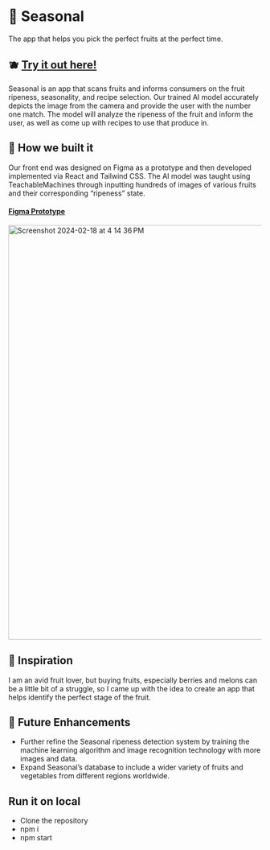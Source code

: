 # 🍓 Seasonal
The app that helps you pick the perfect fruits at the perfect time.

## 🫐 [Try it out here!](https://seasonal-app.vercel.app/)
Seasonal is an app that scans fruits and informs consumers on the fruit ripeness, seasonality, and recipe selection. 
Our trained AI model accurately depicts the image from the camera and provide the user with the number one match. The model will analyze the ripeness of the fruit and inform the user, as well as come up with recipes to use that produce in. 

## 🍋 How we built it
Our front end was designed on Figma as a prototype and then developed implemented via React and Tailwind CSS. The AI model was taught using TeachableMachines through inputting hundreds of images of various fruits and their corresponding “ripeness” state. 

#### [Figma Prototype](https://www.figma.com/proto/E8MFog3Dh6FzNB6So4I6g5/Seasonal?type=design&node-id=7-3&t=dmHtE4EY14lq7CrP-1&scaling=scale-down&page-id=0%3A1&starting-point-node-id=1%3A2&mode=design)
<img width="824" alt="Screenshot 2024-02-18 at 4 14 36 PM" src="https://github.com/billie-zhang/Seasonal/assets/82481786/13cf8b68-fddd-4d54-97c8-425a8293b123">

## 🍉 Inspiration
I am an avid fruit lover, but buying fruits, especially berries and melons can be a little bit of a struggle, so I came up with the idea to create an app that helps identify the perfect stage of the fruit. 

## 🥦 Future Enhancements
- Further refine the Seasonal ripeness detection system by training the machine learning algorithm and image recognition technology with more images and data.
- Expand Seasonal’s database to include a wider variety of fruits and vegetables from different regions worldwide. 

## Run it on local
- Clone the repository
- npm i
- npm start
